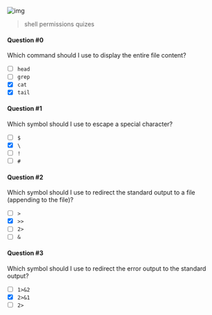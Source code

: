 ![img](https://assets.imaginablefutures.com/media/images/ALX_Logo.max-200x150.png)
  > shell permissions quizes

#### Question #0
Which command should I use to display the entire file content?

* [ ] ```head```
* [ ] ```grep```
* [X] ```cat```
* [X] ```tail```

#### Question #1
Which symbol should I use to escape a special character?

* [ ] ```$```
* [X] ```\```
* [ ] ```!```
* [ ] ```#```

#### Question #2
Which symbol should I use to redirect the standard output to a file (appending to the file)?

* [ ] ```>```
* [X] ```>>```
* [ ] ```2>```
* [ ] ```&```

#### Question  #3
Which symbol should I use to redirect the error output to the standard output?

* [ ] ```1>&2```
* [X] ```2>&1```
* [ ] ```2>```
